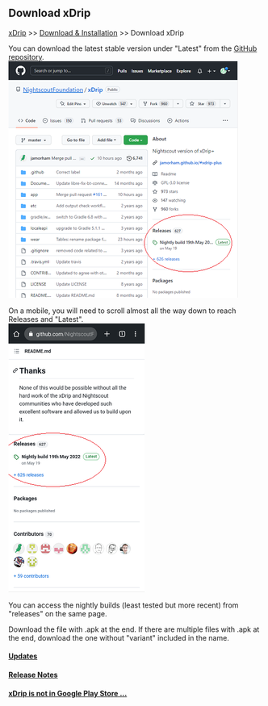 ## Download xDrip  
[xDrip](../README.md) >> [Download & Installation](./Installation_page) >> Download xDrip  
  
You can download the latest stable version under "Latest" from the [GitHub repository](https://github.com/NightscoutFoundation/xDrip/).  
![](./images/Releases.png)  

On a mobile, you will need to scroll almost all the way down to reach Releases and "Latest".  
![](./images/Releases_mobile.png)  

You can access the nightly builds (least tested but more recent) from "releases" on the same page.  
  
Download the file with .apk at the end.  If there are multiple files with .apk at the end, download the one without "variant" included in the name.  
  
#### [Updates](./Updates)
#### [Release Notes](./ReleaseNotes)
#### [xDrip is not in Google Play Store ...](./App-store)
